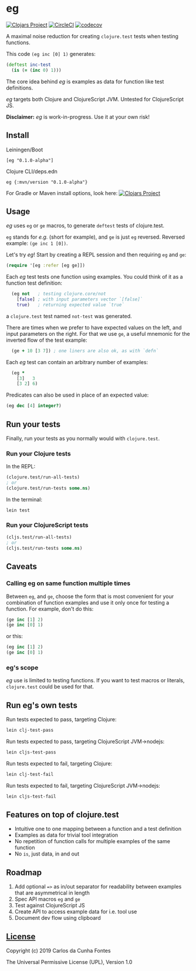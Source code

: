 # eg
[![Clojars Project](https://img.shields.io/clojars/v/eg.svg)](https://clojars.org/eg)
[![CircleCI](https://circleci.com/gh/ccfontes/eg.svg?style=svg)](https://circleci.com/gh/ccfontes/eg)
[![codecov](https://codecov.io/gh/ccfontes/eg/branch/master/graph/badge.svg)](https://codecov.io/gh/ccfontes/eg)

A maximal noise reduction for creating `clojure.test` tests when testing functions.

This code `(eg inc [0] 1)` generates:
```clj
(deftest inc-test
  (is (= (inc 0) 1)))
```

The core idea behind *eg* is examples as data for function like test definitions.

*eg* targets both Clojure and ClojureScript JVM. Untested for ClojureScript JS.

**Disclaimer:** *eg* is work-in-progress. Use it at your own risk!

## Install
Leiningen/Boot
```
[eg "0.1.0-alpha"]
```
Clojure CLI/deps.edn
```
eg {:mvn/version "0.1.0-alpha"}
```
For Gradle or Maven install options, look here: [![Clojars Project](https://img.shields.io/clojars/v/eg.svg)](https://clojars.org/eg)

## Usage

*eg* uses `eg` or `ge` macros, to generate `deftest` tests of clojure.test.

`eg` stands for *e.g.* (short for example), and `ge` is just `eg` reversed. Reversed example: `(ge inc 1 [0])`.

Let's try *eg*! Start by creating a REPL session and then requiring `eg` and `ge`:
```clj
(require '[eg :refer [eg ge]])
```

Each *eg* test tests one function using examples. You could think of it as a function test definition:
```clj
  (eg not   ; testing clojure.core/not
    [false] ; with input parameters vector `[false]`
    true)   ; returning expected value `true`
```
a `clojure.test` test named `not-test` was generated.

There are times when we prefer to have expected values
on the left, and input parameters on the right.
For that we use `ge`, a useful mnemonic for the inverted flow of the test example:
```clj
  (ge + 10 [3 7]) ; one liners are also ok, as with `defn`
```

Each *eg* test can contain an arbitrary number of examples:
```clj
  (eg *
    [3]   3
    [3 2] 6)
```

Predicates can also be used in place of an expected value:
```clj
(eg dec [4] integer?)
```

## Run your tests
Finally, run your tests as you normally would with `clojure.test`.

### Run your Clojure tests
In the REPL:
```clj
(clojure.test/run-all-tests)
; or
(clojure.test/run-tests some.ns)
```

In the terminal:
```
lein test
```

### Run your ClojureScript tests
```clj
(cljs.test/run-all-tests)
; or
(cljs.test/run-tests some.ns)
```
## Caveats

### Calling eg on same function multiple times
Between `eg`, and `ge`, choose the form that is most convenient for your combination of function examples and use it only once for testing a function. For example, don't do this:
```clj
(ge inc [1] 2)
(ge inc [0] 1)
```
or this:
```clj
(eg inc [1] 2)
(ge inc [0] 1)
```

### eg's scope
*eg* use is limited to testing functions. If you want to test macros or literals, `clojure.test` could be used for that.

## Run eg's own tests
Run tests expected to pass, targeting Clojure:
```clj
lein clj-test-pass
```
Run tests expected to pass, targeting ClojureScript JVM->nodejs:
```clj
lein cljs-test-pass
```
Run tests expected to fail, targeting Clojure:
```clj
lein clj-test-fail
```
Run tests expected to fail, targeting ClojureScript JVM->nodejs:
```clj
lein cljs-test-fail
```
## Features on top of clojure.test
  * Intuitive one to one mapping between a function and a test definition
  * Examples as data for trivial tool integration
  * No repetition of function calls for multiple examples of the same function
  * No `is`, just data, in and out

## Roadmap
  1. Add optional `=>` as in/out separator for readability between examples that are asymmetrical in length
  2. Spec API macros `eg` and `ge`
  3. Test against ClojureScript JS
  4. Create API to access example data for i.e. tool use
  5. Document dev flow using clipboard

## [License](LICENSE.md)
Copyright (c) 2019 Carlos da Cunha Fontes

The Universal Permissive License (UPL), Version 1.0
